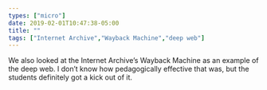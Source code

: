 ```yaml
---
types: ["micro"]
date: 2019-02-01T10:47:38-05:00
title: ""
tags: ["Internet Archive","Wayback Machine","deep web"]
---
```

We also looked at the Internet Archive’s Wayback Machine as an example of the deep web. I don’t know how pedagogically effective that was, but the students definitely got a kick out of it.

